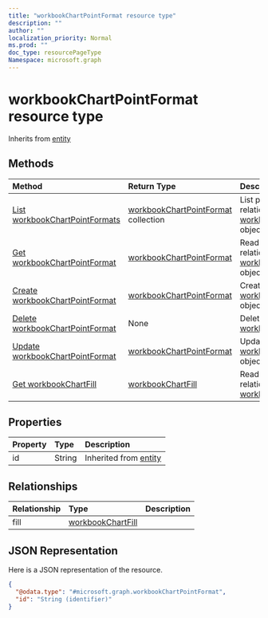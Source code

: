 ```yaml
---
title: "workbookChartPointFormat resource type"
description: ""
author: ""
localization_priority: Normal
ms.prod: ""
doc_type: resourcePageType
Namespace: microsoft.graph
---
```



# workbookChartPointFormat resource type




Inherits from [entity](../resources/entity.md)

## Methods
|Method|Return Type|Description|
|:---|:---|:---|
|[List workbookChartPointFormats](../api/workbookchartpointformat-list.md)|[workbookChartPointFormat](../resources/workbookChartPointFormat.md) collection|List properties and relationships of the [workbookChartPointFormat](../resources/workbookchartpointformat.md) objects.|
|[Get workbookChartPointFormat](../api/workbookchartpointformat-get.md)|[workbookChartPointFormat](../resources/workbookChartPointFormat.md)|Read properties and relationships of the [workbookChartPointFormat](../resources/workbookchartpointformat.md) object.|
|[Create workbookChartPointFormat](../api/workbookchartpointformat-create.md)|[workbookChartPointFormat](../resources/workbookChartPointFormat.md)|Create a new [workbookChartPointFormat](../resources/workbookchartpointformat.md) object.|
|[Delete workbookChartPointFormat](../api/workbookchartpointformat-delete.md)|None|Deletes a [workbookChartPointFormat](../resources/workbookchartpointformat.md).|
|[Update workbookChartPointFormat](../api/workbookchartpointformat-update.md)|[workbookChartPointFormat](../resources/workbookChartPointFormat.md)|Update the properties of a [workbookChartPointFormat](../resources/workbookchartpointformat.md) object.|
|[Get workbookChartFill](../api/workbookchartfill-get.md)|[workbookChartFill](../resources/workbookChartFill.md)|Read properties and relationships of the [workbookChartFill](../resources/workbookchartfill.md) object.|

## Properties
|Property|Type|Description|
|:---|:---|:---|
|id|String| Inherited from [entity](../resources/entity.md)|

## Relationships
|Relationship|Type|Description|
|:---|:---|:---|
|fill|[workbookChartFill](../resources/workbookChartFill.md)||

## JSON Representation
Here is a JSON representation of the resource.
<!-- {
  "blockType": "resource",
  "keyProperty": "id",
  "@odata.type": "microsoft.graph.workbookChartPointFormat",
  "baseType": "microsoft.graph.entity",
  "openType": false
}
-->
``` json
{
  "@odata.type": "#microsoft.graph.workbookChartPointFormat",
  "id": "String (identifier)"
}
```

